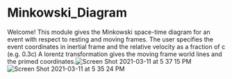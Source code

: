 # Minkowski_Diagram

Welcome! 
This module gives the Minkowski space-time diagram for an event with respect to resting and moving frames. 
The user specifies the event coordinates in inertial frame and the relative velocity as a fraction of c (e.g. 0.3c)
A lorentz transformation gives the moving frame world lines and the primed coordinates.![Screen Shot 2021-03-11 at 5 37 15 PM](https://user-images.githubusercontent.com/44649832/110869632-6c5f0480-8290-11eb-936b-94ed62b02826.png)
 ![Screen Shot 2021-03-11 at 5 35 24 PM](https://user-images.githubusercontent.com/44649832/110869482-2bff8680-8290-11eb-889b-19fae5fa7557.png)

